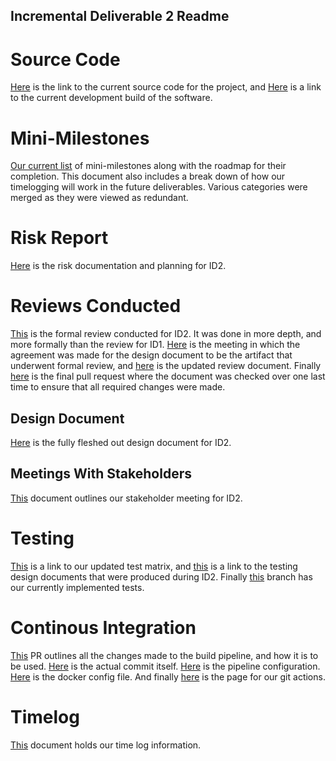 ## Incremental Deliverable 2 Readme

# Source Code

[Here](https://github.com/UniversityOfSaskatchewanCMPT371/term-project-fall2019-team-2/tree/develop/src) is the link to the current source code for the project, and [Here](https://dev.braunson.me/) is a link to the current development build of the software.



# Mini-Milestones

[Our current list](https://github.com/UniversityOfSaskatchewanCMPT371/term-project-fall2019-team-2/blob/master/documents/ID2/ID3%20Mini-Milestones.pdf) of mini-milestones along with the roadmap for their completion.  This document also includes a break down of how our timelogging will work in the future deliverables.  Various categories were merged as they were viewed as redundant.

# Risk Report

[Here](https://github.com/UniversityOfSaskatchewanCMPT371/term-project-fall2019-team-2/blob/master/documents/ID2/Top%2010%20Risks%20followed%20by%20mitigation%20plan%20for%20ID2.pdf) is the risk documentation and planning for ID2.

# Reviews Conducted

[This](hhttps://github.com/UniversityOfSaskatchewanCMPT371/term-project-fall2019-team-2/blob/master/documents/reviews/ID2FormalReview.pdf) is the formal review conducted for ID2. It was done in more depth, and more formally than the review for ID1. [Here](https://github.com/UniversityOfSaskatchewanCMPT371/term-project-fall2019-team-2/blob/master/documents/meetings/agenda10.15.md) is the meeting in which the agreement was made for the design document to be the artifact that underwent formal review, and [here](https://github.com/UniversityOfSaskatchewanCMPT371/term-project-fall2019-team-2/blob/master/documents/reviews/DocReview.tex) is the updated review document.  Finally [here](https://github.com/UniversityOfSaskatchewanCMPT371/term-project-fall2019-team-2/pull/56) is the final pull request where the document was checked over one last time to ensure that all required changes were made.

## Design Document

[Here](https://github.com/UniversityOfSaskatchewanCMPT371/term-project-fall2019-team-2/blob/master/documents/ID2/Design%20Documents(1).pdf) is the fully fleshed out design document for ID2.

## Meetings With Stakeholders

[This](https://github.com/UniversityOfSaskatchewanCMPT371/term-project-fall2019-team-2/blob/master/documents/meetings/stakeholder19.4.md) document outlines our stakeholder meeting for ID2. 

# Testing

[This](https://docs.google.com/spreadsheets/d/1ZnNRrXKV4FqdfMf8I6ga-5IDUYAZFbtIXiw5_pEGHTY/edit#gid=0) is a link to our updated test matrix, and [this](https://github.com/UniversityOfSaskatchewanCMPT371/term-project-fall2019-team-2/blob/master/documents/ID2/TestDesignDoc.pdf) is a link to the testing design documents that were produced during ID2.  Finally [this](https://github.com/UniversityOfSaskatchewanCMPT371/term-project-fall2019-team-2/tree/evv446-testing/src/__tests__) branch has our currently implemented tests.

# Continous Integration

[This](https://github.com/UniversityOfSaskatchewanCMPT371/term-project-fall2019-team-2/pull/44) PR outlines all the changes made to the build pipeline, and how it is to be used. [Here](https://github.com/UniversityOfSaskatchewanCMPT371/term-project-fall2019-team-2/tree/develop/documents/builds) is the actual commit itself. [Here](https://github.com/UniversityOfSaskatchewanCMPT371/term-project-fall2019-team-2/tree/master/.github) is the pipeline configuration.  [Here](https://github.com/UniversityOfSaskatchewanCMPT371/term-project-fall2019-team-2/blob/develop/Dockerfile) is the docker config file. And finally [here](https://github.com/UniversityOfSaskatchewanCMPT371/term-project-fall2019-team-2/actions) is the page for our git actions.

# Timelog

[This](https://docs.google.com/spreadsheets/d/1NQE-0Cl15hqOMuEmQf0g8BnSgYWp-6AZVLhdm_tuwbE/edit#gid=688492208) document holds our time log information.

